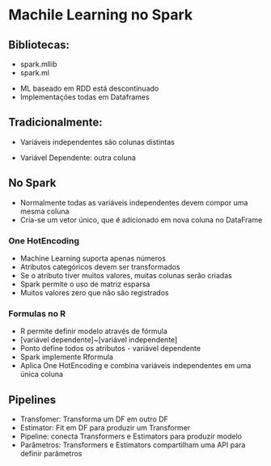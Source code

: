 # Machile Learning no Spark

## Bibliotecas:
- spark.mllib
- spark.ml

* ML baseado em RDD está descontinuado
* Implementações todas em Dataframes

## Tradicionalmente:
- Variáveis independentes são colunas distintas

- Variável Dependente: outra coluna

## No Spark
- Normalmente todas as variáveis independentes devem compor uma mesma coluna
- Cria-se um vetor único, que é adicionado em nova coluna no DataFrame

### One HotEncoding
- Machine Learning suporta apenas números
- Atributos categóricos devem ser transformados
- Se o atributo tiver muitos valores, muitas colunas serão criadas
- Spark permite o uso de matriz esparsa
- Muitos valores zero que não são registrados

### Formulas no R
- R permite definir modelo através de fórmula
- [variável dependente]~[variável independente]
- Ponto define todos os atributos - variável dependente
- Spark implemente Rformula
- Aplica One HotEncoding e combina variáveis independentes em uma única coluna


## Pipelines
- Transfomer: Transforma um DF em outro DF
- Estimator: Fit em DF para produzir um Transformer
- Pipeline: conecta Transformers e Estimators para produzir modelo
- Parâmetros: Transformers e Estimators compartilham uma API para definir parâmetros

